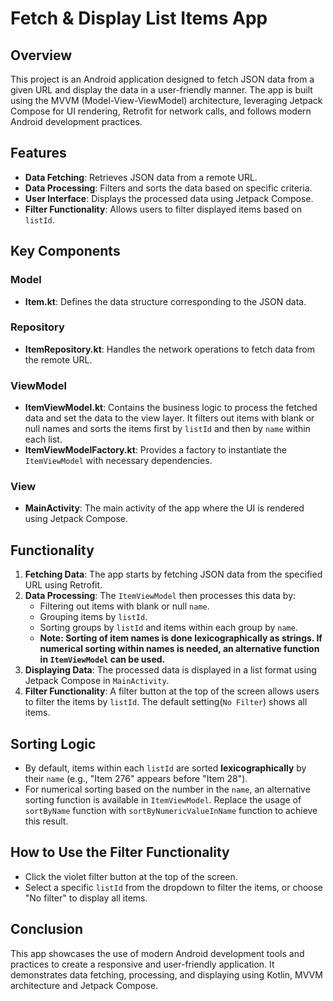 # Fetch & Display List Items App

## Overview

This project is an Android application designed to fetch JSON data from a given URL and display the data in a user-friendly manner. The app is built using the MVVM (Model-View-ViewModel) architecture, leveraging Jetpack Compose for UI rendering, Retrofit for network calls, and follows modern Android development practices.

## Features

- **Data Fetching**: Retrieves JSON data from a remote URL.
- **Data Processing**: Filters and sorts the data based on specific criteria.
- **User Interface**: Displays the processed data using Jetpack Compose.
- **Filter Functionality**: Allows users to filter displayed items based on `listId`.

## Key Components

### Model
- **Item.kt**: Defines the data structure corresponding to the JSON data.

### Repository
- **ItemRepository.kt**: Handles the network operations to fetch data from the remote URL.

### ViewModel
- **ItemViewModel.kt**: Contains the business logic to process the fetched data and set the data to the view layer. It filters out items with blank or null names and sorts the items first by `listId` and then by `name` within each list.
- **ItemViewModelFactory.kt**: Provides a factory to instantiate the `ItemViewModel` with necessary dependencies.

### View
- **MainActivity**: The main activity of the app where the UI is rendered using Jetpack Compose.

## Functionality

1. **Fetching Data**: The app starts by fetching JSON data from the specified URL using Retrofit.
2. **Data Processing**: The `ItemViewModel` then processes this data by:
   - Filtering out items with blank or null `name`.
   - Grouping items by `listId`.
   - Sorting groups by `listId` and items within each group by `name`.
   - **Note: Sorting of item names is done lexicographically as strings. If numerical sorting within names is needed, an alternative function in `ItemViewModel` can be used.**
3. **Displaying Data**: The processed data is displayed in a list format using Jetpack Compose in `MainActivity`.
4. **Filter Functionality**: A filter button at the top of the screen allows users to filter the items by `listId`. The default setting(`No Filter`) shows all items.

## Sorting Logic

- By default, items within each `listId` are sorted **lexicographically** by their `name` (e.g., "Item 276" appears before "Item 28").
- For numerical sorting based on the number in the `name`, an alternative sorting function is available in `ItemViewModel`. Replace the usage of `sortByName` function with `sortByNumericValueInName` function to achieve this result.

## How to Use the Filter Functionality

- Click the violet filter button at the top of the screen.
- Select a specific `listId` from the dropdown to filter the items, or choose "No filter" to display all items.

## Conclusion

This app showcases the use of modern Android development tools and practices to create a responsive and user-friendly application. It demonstrates data fetching, processing, and displaying using Kotlin, MVVM architecture and Jetpack Compose.
